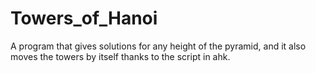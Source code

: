 # Towers_of_Hanoi  
A program that gives solutions for any height of the pyramid, and it also moves the towers by itself thanks to the script in ahk.
 

